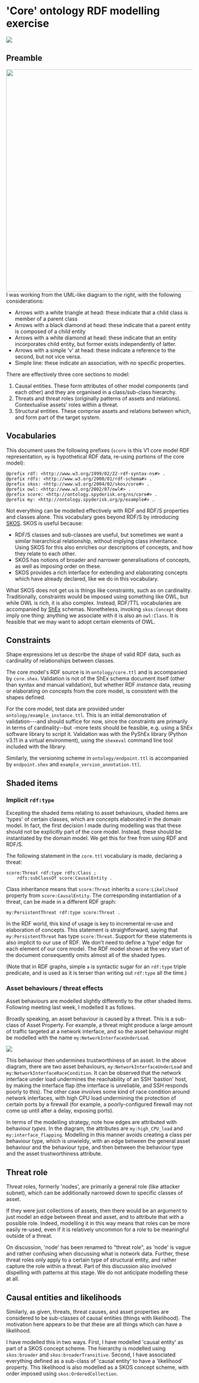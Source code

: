 # 'Core' ontology RDF modelling exercise

<img src="https://raw.githubusercontent.com/Spyderisk/ontopublish/main/ontology/semifinal.svg" />

## Preamble

<img align="right" src="https://raw.githubusercontent.com/Spyderisk/ontopublish/main/ontology/pre-transcription.svg" height="600" />

I was working from the UML-like diagram to the right, with the following considerations:
- Arrows with a white triangle at head: these indicate that a child class is member of a parent class
- Arrows with a black diamond at head: these indicate that a parent entity is composed of a child entity
- Arrows with a white diamond at head: these indicate that an entity incorporates child entity, but former exists independently of latter.
- Arrows with a simple 'v' at head: these indicate a reference to the second, but not vice versa.
- Simple line: these indicate an association, with no specific properties.

There are effectively three core sections to model:
1. Causal entities. These form attributes of other model components (and each other) and they are organised in a class/sub-class hierarchy.
2. Threats and threat roles (originally patterns of assets and relations). Contextualise assets' roles within a threat.
3. Structural entities. These comprise assets and relations between which, and form part of the target system.

## Vocabularies

This document uses the following prefixes (`score` is this V1 core model RDF representation, `my` is hypothetical RDF data, re-using portions of the core model):
```turtle
@prefix rdf: <http://www.w3.org/1999/02/22-rdf-syntax-ns#> .
@prefix rdfs: <http://www.w3.org/2000/01/rdf-schema#> .
@prefix skos: <http://www.w3.org/2004/02/skos/core#> .
@prefix owl: <http://www.w3.org/2002/07/owl#> .
@prefix score: <http://ontology.spyderisk.org/ns/core#> .
@prefix my: <http://ontology.spyderisk.org/p/example#> .
```

Not everything can be modelled effectively with RDF and RDF/S properties and classes alone. This vocabulary goes beyond RDF/S by introducing [SKOS](https://www.w3.org/2004/02/skos/). SKOS is useful because:
- RDF/S classes and sub-classes are useful, but sometimes we want a similar hierarchical relationship, without implying class inheritance. Using SKOS for this also enriches our descriptions of concepts, and how they relate to each other.
- SKOS has notions of broader and narrower generalisations of concepts, as well as imposing order on these.
- SKOS provides a rich interface for extending and elaborating concepts which have already declared, like we do in this vocabulary.

What SKOS does not get us is things like constraints, such as on cardinality. Traditionally, constraints would be imposed using something like OWL, but while OWL is rich, it is also complex. Instead, RDF/TTL vocabularies are accompanied by [ShEx](https://shex.io/) schemas. Nonetheless, invoking `skos:Concept` does imply one thing: anything we associate with it is also an `owl:Class`. It is feasible that we may want to adopt certain elements of OWL.

## Constraints 

Shape expressions let us describe the shape of valid RDF data, such as cardinality of relationships between classes.

The core model's RDF source is in `ontology/core.ttl` and is accompanied by `core.shex`. Validation is not of the ShEx schema document itself (other than syntax and manual validation), but whether RDF *instance* data, reusing or elaborating on concepts from the core model, is consistent with the shapes defined. 

For the core model, test data are provided under `ontology/example_instance.ttl`. This is an initial demonstration of validation---and should suffice for now, since the constraints are primarily in terms of cardinality--but -more tests should be feasible, e.g. using a ShEx software library to script it. Validation was with the PyShEx library (Python v3.11 in a virtual environment), using the `shexeval` command line tool included with the library.

Similarly, the versioning scheme in `ontology/endpoint.ttl` is accompanied by `endpoint.shex` and `example_version_annotation.ttl`.


## Shaded items

### Implicit `rdf:type`

Excepting the shaded items relating to asset behaviours, shaded items are 'types' of certain classes, which are concepts elaborated in the domain model. In fact, the first decision I made during modelling was that these should not be explicitly part of the core model. Instead, these should be instantiated by the domain model. We get this for free from using RDF and RDF/S.

The following statement in the `core.ttl` vocabulary is made, declaring a threat:
```turtle
score:Threat rdf:type rdfs:Class ;
    rdfs:subClassOf score:CausalEntity .
```
Class inheritance means that `score:Threat` inherits a `score:Likelihood` property from `score:CausalEntity`. The corresponding instantiation of a threat, can be made in a different RDF graph:
```turtle
my:PersistentThreat rdf:type score:Threat .
```
In the RDF world, this kind of usage is key to incremental re-use and elaboration of concepts. This statement is straightforward, saying that `my:PersistentThreat` has type `score:Threat`. Support for these statements is also implicit to our use of RDF. We don't need to define a 'type' edge for each element of our core model. The RDF model shown at the very start of the document consequently omits almost all of the shaded types.

(Note that in RDF graphs, simple `a` is syntactic sugar for an `rdf:type` triple predicate, and is used as it is terser than writing out `rdf:type` all the time.)

### Asset behaviours / threat effects

Asset behaviours are modelled slightly differently to the other shaded items. Following meeting last week, I modelled it as follows.

Broadly speaking, an asset behaviour is caused by a threat. This is a sub-class of Asset Property. For example, a threat might produce a large amount of traffic targeted at a network interface, and so the asset behaviour might be modelled with the name `my:NetworkInterfaceUnderLoad`.

<img src="https://raw.githubusercontent.com/Spyderisk/ontopublish/main/ontology/attrs-singleton.svg" />

This behaviour then undermines trustworthiness of an asset. In the above diagram, there are two asset behaviours, `my:NetworkInterfaceUnderLoad` and `my:NetworkInterfaceRaceCondition`. It can be observed that the network interface under load undermines the reachability of an SSH 'bastion' host, by making the interface flap (the interface is unreliable, and SSH responds poorly to this). The other case involves some kind of race condition around network interfaces, with high CPU load undermining the protection of certain ports by a firewall (for example, a poorly-configured firewall may not come up until after a delay, exposing ports).

In terms of the modelling strategy, note how edges are attributed with behaviour *types*. In the diagram, the attributes are `my:high_CPU_load` and `my:interface_flapping`. Modelling in this manner avoids creating a class per behaviour type, which is unwieldy, with an edge between the general asset behaviour and the behaviour type, and then between the behaviour type and the asset trustworthiness attribute.

## Threat role
    
Threat roles, formerly 'nodes', are primarily a general role (like attacker subnet), which can be additionally narrowed down to specific classes of asset. 

If they were just collections of assets, then there would be an argument to just model an edge between threat and asset, and to attribute that with a possible role. Indeed, modelling it in this way means that roles can be more easily re-used, even if it is relatively uncommon for a role to be meaningful outside of a threat. 

On discussion, 'node' has been renamed to "threat role", as 'node' is vague and rather confusing when discussing what is notwork data. Further, these threat roles only apply to a certain type of structural entity, and rather capture the role within a threat. Part of this discussion also involved dispelling with patterns at this stage. We do not anticipate modelling these at all.

## Causal entities and likelihoods

Similarly, as given, threats, threat causes, and asset properties are considered to be sub-classes of causal entities (things with likelihood). The motivation here appears to be that these are all things which can have a likelihood.

I have modelled this in two ways. First, I have modelled 'causal entity' as part of a SKOS concept scheme. The hierarchy is modelled using `skos:broader` and `skos:broaderTransitive`. Second, I have associated everything defined as a sub-class of 'causal entity' to have a 'likelihood' property. This likelihood is also modelled as a SKOS concept scheme, with order imposed using `skos:OrderedCollection`.
